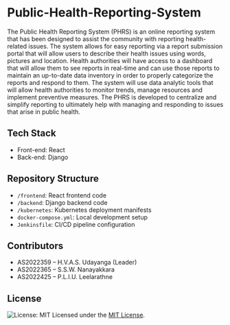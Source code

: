 # Public-Health-Reporting-System

The Public Health Reporting System (PHRS) is an online reporting system that has been designed to assist the community with reporting health-related issues. The system allows for easy reporting via a report submission portal that will allow users to describe their health issues using words, pictures and location. Health authorities will have access to a dashboard that will allow them to see reports in real-time and can use those reports to maintain an up-to-date data inventory in order to properly categorize the reports and respond to them. The system will use data analytic tools that will allow health authorities to monitor trends, manage resources and implement preventive measures. The PHRS is developed to centralize and simplify reporting to ultimately help with managing and responding to issues that arise in public health.

## Tech Stack
- Front-end: React
- Back-end: Django

## Repository Structure
- `/frontend`: React frontend code
- `/backend`: Django backend code
- `/kubernetes`: Kubernetes deployment manifests
- `docker-compose.yml`: Local development setup
- `Jenkinsfile`: CI/CD pipeline configuration

## Contributors
-	AS2022359 – H.V.A.S. Udayanga (Leader)
-	AS2022365 – S.S.W. Nanayakkara
-	AS2022425 – P.L.I.U. Leelarathne

## License
![License: MIT](https://img.shields.io/badge/License-MIT-yellow.svg)
Licensed under the [MIT License](./LICENSE).
